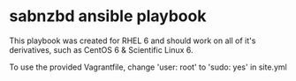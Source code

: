 
# sabnzbd ansible playbook

This playbook was created for RHEL 6 and should work on all of it's derivatives, such as CentOS 6 & Scientific Linux 6.

To use the provided Vagrantfile, change 'user: root' to 'sudo: yes' in site.yml